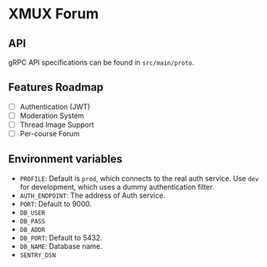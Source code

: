 # XMUX Forum

## API

gRPC API specifications can be found in `src/main/proto`.

## Features Roadmap

- [ ] Authentication (JWT)
- [ ] Moderation System
- [ ] Thread Image Support
- [ ] Per-course Forum

## Environment variables

- `PROFILE`: Default is `prod`, which connects to the real auth service. Use `dev` for development, which uses a dummy
  authentication filter.
- `AUTH_ENDPOINT`: The address of Auth service.
- `PORT`: Default to 9000.
- `DB_USER`
- `DB_PASS`
- `DB_ADDR`
- `DB_PORT`: Default to 5432.
- `DB_NAME`: Database name. 
- `SENTRY_DSN`